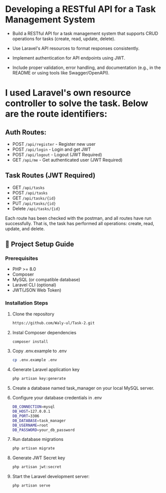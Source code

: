 # Developing a RESTful API for a Task Management System

- Build a RESTful API for a task management system that supports CRUD operations for tasks (create, read, update, delete).

- Use Laravel's API resources to format responses consistently.

- Implement authentication for API endpoints using JWT.

- Include proper validation, error handling, and documentation (e.g., in the README or using tools like Swagger/OpenAPI).

# I used Laravel's own resource controller to solve the task. Below are the route identifiers:

## Auth Routes:

- POST `/api/register` - Register new user
- POST `/api/login` - Login and get JWT
- POST `/api/logout` - Logout (JWT Required)
- GET `/api/me` - Get authenticated user (JWT Required)

## Task Routes (JWT Required)

- GET `/api/tasks`
- POST `/api/tasks`
- GET `/api/tasks/{id}`
- PUT `/api/tasks/{id}`
- Delete `/api/tasks/{id}`

Each route has been checked with the postman, and all routes have run successfully. That is, the task has performed all operations: create, read, update, and delete.


## 🚀 Project Setup Guide

### Prerequisites
- PHP >= 8.0  
- Composer  
- MySQL (or compatible database)  
- Laravel CLI (optional)  
- JWT(JSON Web Token)

### Installation Steps

1. Clone the repository  
   ```bash
   https://github.com/Waly-ul/Task-2.git

2. Instal Composer dependencies
    ```bash
    composer install

3. Copy .env.example to .env
    ```bash
    cp .env.example .env

4. Generate Laravel application key
    ```bash
    php artisan key:generate

5. Create a database named task_manager on your local MySQL server.

6. Configure your database credentials in .env
    ```bash
    DB_CONNECTION=mysql
    DB_HOST=127.0.0.1
    DB_PORT=3306
    DB_DATABASE=task_manager
    DB_USERNAME=root
    DB_PASSWORD=your_db_password

7. Run database migrations
    ```bash
    php artisan migrate

10. Generate JWT Secret key
    ```bash
    php artisan jwt:secret

11. Start the Laravel development server:
    ```
    php artisan serve